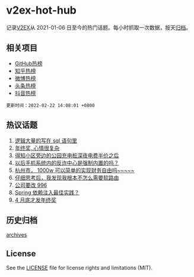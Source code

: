 # v2ex-hot-hub

 记录[V2EX](https://www.v2ex.com/)从 2021-01-06 日至今的热门话题。每小时抓取一次数据，按天[归档](archives)。
 
 ## 相关项目

- [GitHub热榜](https://github.com/snaildev/github-hot-hub)
- [知乎热榜](https://github.com/snaildev/zhihu-hot-hub)
- [微博热榜](https://github.com/snaildev/weibo-hot-hub)
- [头条热榜](https://github.com/snaildev/toutiao-hot-hub)
- [抖音热榜](https://github.com/snaildev/douyin-hot-hub)


 `更新时间：2022-02-22 14:08:01 +0800`

## 热议话题

1. [逻辑大量的写在 sql 语句里](https://www.v2ex.com/t/835439)
1. [年终奖, 心情很复杂](https://www.v2ex.com/t/835402)
1. [得知小区旁边的公园充电桩深夜电费半价之后](https://www.v2ex.com/t/835413)
1. [以后手机系统内的反诈中心是强制内置的吗？](https://www.v2ex.com/t/835486)
1. [杭州市， 1000w 可以简单的实现财务自由吗~~~~~](https://www.v2ex.com/t/835476)
1. [仔细思考后，我发现我根本不怎么需要软路由](https://www.v2ex.com/t/835403)
1. [公司要改 996](https://www.v2ex.com/t/835444)
1. [Spring 依赖注入最佳实践？](https://www.v2ex.com/t/835484)
1. [4 月底才发年终奖](https://www.v2ex.com/t/835572)

## 历史归档

[archives](archives)

## License

See the [LICENSE](LICENSE) file for license rights and limitations (MIT).
